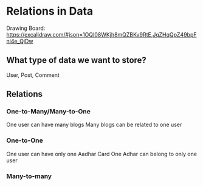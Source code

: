 
# Relations in Data

Drawing Board: https://excalidraw.com/#json=1OQI08WKjh8mQZBKv9RtE,JqZHqQpZ49bpFni4e_QjDw

## What type of data we want to store?

User, Post, Comment

## Relations

### One-to-Many/Many-to-One

One user can have many blogs
Many blogs can be related to one user

### One-to-One

One user can have only one Aadhar Card
One Adhar can belong to only one user

### Many-to-many